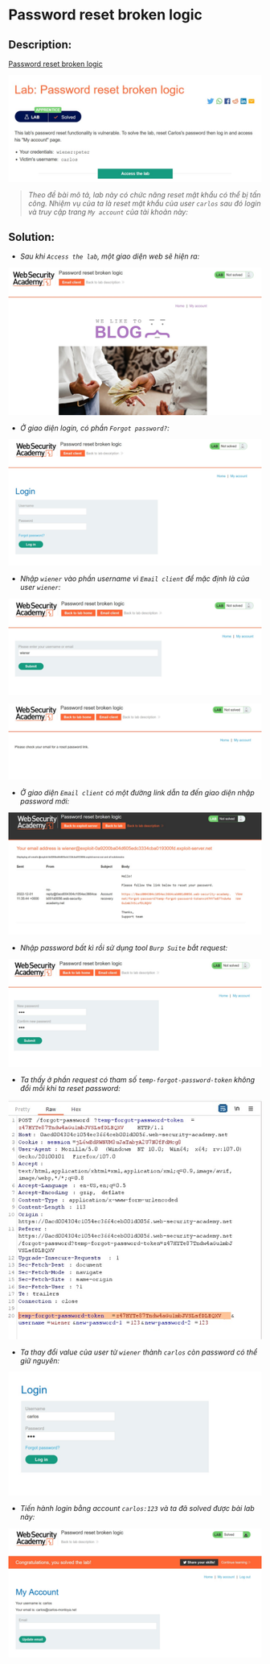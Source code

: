 # Password reset broken logic

## Description:

[Password reset broken logic](https://portswigger.net/web-security/authentication/other-mechanisms/lab-password-reset-broken-logic)

![DES](../Password-reset-broken-logic/images/des.jpg)

> *Theo đề bài mô tả, lab này có chức năng reset mật khẩu có thể bị tấn công. Nhiệm vụ của ta là reset mật khẩu của user `carlos` sau đó login và truy cập trang `My account` của tài khoản này:*

## Solution:

* *Sau khi `Access the lab`, một giao diện web sẽ hiện ra:*

![1](../Password-reset-broken-logic/images/image1.jpg)

* *Ở giao diện login, có phần `Forgot password?`:*

![2](../Password-reset-broken-logic/images/image2.jpg)

* *Nhập `wiener` vào phần username vì `Email client` để mặc định là của user `wiener`:*

![3](../Password-reset-broken-logic/images/image3.jpg)

![4](../Password-reset-broken-logic/images/image4.jpg)

* *Ở giao diện `Email client` có một đường link dẫn ta đến giao diện nhập password mới:*

![5](../Password-reset-broken-logic/images/image5.jpg)

* *Nhập password bất kì rồi sử dụng tool `Burp Suite` bắt request:*

![6](../Password-reset-broken-logic/images/image6.jpg)

* *Ta thấy ở phần request có tham số `temp-forgot-password-token` không đổi mỗi khi ta reset password:*

![7](../Password-reset-broken-logic/images/image7.jpg)

* *Ta thay đổi value của user từ `wiener` thành `carlos` còn password có thể giữ nguyên:*

![8](../Password-reset-broken-logic/images/image8.jpg)

* *Tiến hành login bằng account `carlos:123` và ta đã solved được bài lab này:*

![9](../Password-reset-broken-logic/images/image9.jpg)